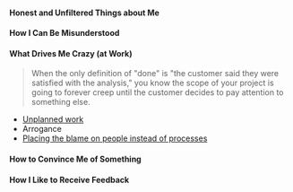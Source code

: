 #### Honest and Unfiltered Things about Me

#### How I Can Be Misunderstood

#### What Drives Me Crazy (at Work)

>When the only definition of "done" is "the customer said they were satisfied with the analysis," you know the scope of your project is going to forever creep until the customer decides to pay attention to something else.

* [Unplanned work](https://hackernoon.com/the-damaging-effects-of-unplanned-work-e28623e06657)
* Arrogance
* [Placing the blame on people instead of processes](https://extfiles.etsy.com/DebriefingFacilitationGuide.pdf)

#### How to Convince Me of Something

#### How I Like to Receive Feedback
